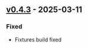 ## [v0.4.3](https://pypi.org/project/amsdal_cli/0.4.3/) - 2025-03-11

### Fixed

- Fixtures build fixed
